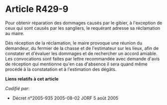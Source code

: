 # Article R429-9

Pour obtenir réparation des dommages causés par le gibier, à l'exception de ceux qui sont causés par les sangliers, le
requérant adresse sa réclamation au maire.

Dès réception de la réclamation, le maire provoque une réunion du demandeur, du fermier de la chasse et de l'estimateur sur
les lieux, afin de constater et d'évaluer les dommages et de rechercher un accord amiable. Les convocations sont faites par
lettre recommandée avec demande d'avis de réception qui mentionne qu'en cas d'absence il sera quand même procédé à la
constatation et à l'estimation des dégâts.

**Liens relatifs à cet article**

_Codifié par_:

  - Décret n°2005-935 2005-08-02 JORF 5 août 2005
